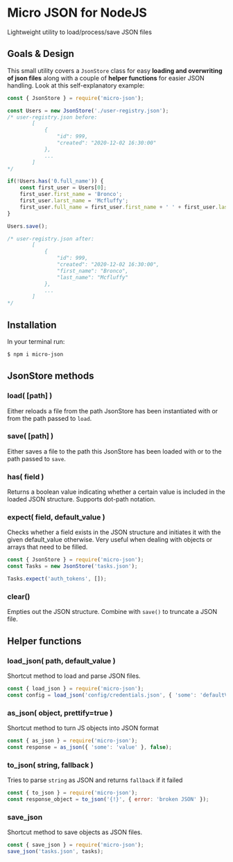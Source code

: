 Micro JSON for NodeJS
=====================

Lightweight utility to load/process/save JSON files

## Goals & Design

This small utility covers a `JsonStore` class for easy **loading and overwriting of json files** along with a couple of **helper functions** for easier JSON handling.
Look at this self-explanatory example:

```javascript
const { JsonStore } = require('micro-json');

const Users = new JsonStore('./user-registry.json');
/* user-registry.json before:
		[
			{
				"id": 999,
				"created": "2020-12-02 16:30:00"
			},
			...
		]
*/ 		

if(!Users.has('0.full_name')) {
	const first_user = Users[0];
	first_user.first_name = 'Bronco';
	first_user.larst_name = 'Mcfluffy';
	first_user.full_name = first_user.first_name + ' ' + first_user.last_name;
}

Users.save();

/* user-registry.json after:
		[
			{
				"id": 999,
				"created": "2020-12-02 16:30:00",
				"first_name": "Bronco",
				"last_name": "Mcfluffy"
			},
			...
		]
*/ 		

```

## Installation

In your terminal run:

```bash
$ npm i micro-json
```

## JsonStore methods

### load( [path] )
Either reloads a file from the path JsonStore has been instantiated with or from the path passed to `load`.

### save( [path] )
Either saves a file to the path this JsonStore has been loaded with or to the path passed to `save`.

### has( field )
Returns a boolean value indicating whether a certain value is included in the loaded JSON structure. Supports dot-path notation.

### expect( field, default_value )
Checks whether a field exists in the JSON structure and initiates it with the given default_value otherwise. Very useful when dealing with objects or arrays that need to be filled.
```javascript
const { JsonStore } = require('micro-json');
const Tasks = new JsonStore('tasks.json');

Tasks.expect('auth_tokens', []);
```

### clear()
Empties out the JSON structure. Combine with `save()` to truncate a JSON file.

## Helper functions

### load_json( path, default_value )
Shortcut method to load and parse JSON files.
```javascript
const { load_json } = require('micro-json');
const config = load_json('config/credentials.json', { 'some': 'defaultValue' });
```

### as_json( object, prettify=true )
Shortcut method to turn JS objects into JSON format
```javascript
const { as_json } = require('micro-json');
const response = as_json({ 'some': 'value' }, false);
```

### to_json( string, fallback )
Tries to parse `string` as JSON and returns `fallback` if it failed
```javascript
const { to_json } = require('micro-json');
const response_object = to_json('{!}', { error: 'broken JSON' });
```

### save_json
Shortcut method to save objects as JSON files.
```javascript
const { save_json } = require('micro-json');
save_json('tasks.json', tasks);
```